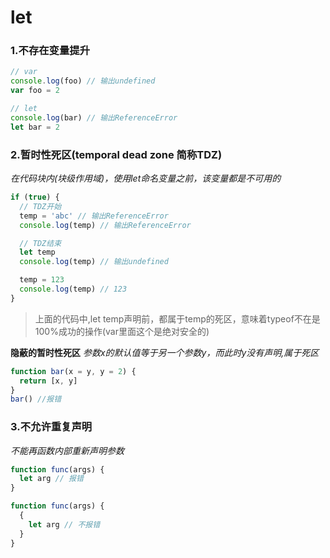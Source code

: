 # **let**
### 1.不存在变量提升
```javascript
// var
console.log(foo) // 输出undefined
var foo = 2

// let
console.log(bar) // 输出ReferenceError
let bar = 2
```

### 2.暂时性死区(temporal dead zone 简称TDZ)

*在代码块内(块级作用域)，使用let命名变量之前，该变量都是不可用的*
```javascript
if (true) {
  // TDZ开始
  temp = 'abc' // 输出ReferenceError
  console.log(temp) // 输出ReferenceError

  // TDZ结束
  let temp
  console.log(temp) // 输出undefined

  temp = 123
  console.log(temp) // 123
}
```

> 上面的代码中,let temp声明前，都属于temp的死区，意味着typeof不在是100%成功的操作(var里面这个是绝对安全的)

**隐蔽的暂时性死区** *参数x的默认值等于另一个参数y，而此时y没有声明,属于死区*
```javascript
function bar(x = y, y = 2) {
  return [x, y]
}
bar() //报错
```

### 3.不允许重复声明
*不能再函数内部重新声明参数*
```javascript
function func(args) {
  let arg // 报错
}

function func(args) {
  {
    let arg // 不报错
  }
}
```
